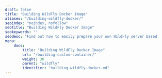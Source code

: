 ```yaml
---
draft: false
title: "Building WildFly Docker Image"
aliases: "/building-wildfly-docker/"
seoindex: "noindex, nofollow"
seotitle: "Building WildFly Docker Image"
seokeywords: ""
seodesc: "Find out how to easily prepare your own WildFly server based on the platform-dedicated parent container template. Compose the appropriate dockerfile with the WildFly image and easily host it within PaaS."
menu: 
    docs:
        title: "Building WildFly Docker Image"
        url: "/building-custom-container/"
        weight: 30
        parent: "wildfly"
        identifier: "building-wildfly-docker.md"
---
```

